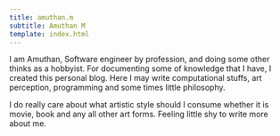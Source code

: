 ```yaml
---
title: amuthan.m
subtitle: Amuthan M
template: index.html
---
```


I am Amuthan, Software engineer by profession, and doing some other thinks as a hobbyist. For documenting some of knowledge that I have, I created this personal blog. Here I may write computational stuffs, art perception, programming and some times little philosophy.

I do really care about what artistic style should I consume whether it is movie, book and any all other art forms. 
Feeling little shy to write more about me.
